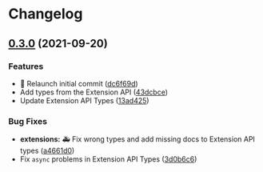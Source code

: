 # Changelog

## [0.3.0](https://www.github.com/server-state/types/compare/v0.2.0...v0.3.0) (2021-09-20)


### Features

* :tada: Relaunch initial commit ([dc6f69d](https://www.github.com/server-state/types/commit/dc6f69d7582f38a3ad1f77b67e073b116cc45f08))
* Add types from the Extension API ([43dcbce](https://www.github.com/server-state/types/commit/43dcbcec9c46d4c252cdd75a319e07f16d52ea72))
* Update Extension API Types ([13ad425](https://www.github.com/server-state/types/commit/13ad4253b19b403c0e8e4282848f03472a6068ba))


### Bug Fixes

* **extensions:** :ambulance: Fix wrong types and add missing docs to Extension API types ([a4661d0](https://www.github.com/server-state/types/commit/a4661d0e41bd90553676b648550f80c0ee2704a9))
* Fix `async` problems in Extension API Types ([3d0b6c6](https://www.github.com/server-state/types/commit/3d0b6c6dfe93b034a5f7cbafaeee800582505455))
